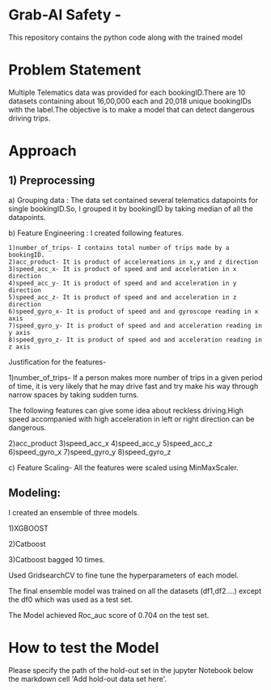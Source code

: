 # Grab-AI Safety -
This repository contains the python code along with the trained model 

# Problem Statement
Multiple Telematics data was provided for each bookingID.There are 10 datasets containing about 16,00,000 each and 20,018 unique bookingIDs with the label.The objective is to make a model that can detect dangerous driving trips.

# Approach
## 1) Preprocessing
  a) Grouping data : The data set contained several telematics datapoints for single bookingID.So, I grouped it by bookingID by taking          median of all the datapoints.
  
  b) Feature Engineering : I created following features.
  
    1)number_of_trips- I contains total number of trips made by a bookingID.
    2)acc_product- It is product of accelereations in x,y and z direction
    3)speed_acc_x- It is product of speed and and acceleration in x direction
    4)speed_acc_y- It is product of speed and and acceleration in y direction
    5)speed_acc_z- It is product of speed and and acceleration in z direction
    6)speed_gyro_x- It is product of speed and and gyroscope reading in x axis
    7)speed_gyro_y- It is product of speed and and acceleration reading in y axis
    8)speed_gyro_z- It is product of speed and and acceleration reading in z axis
    
  Justification for the features-
  
   1)number_of_trips- If a person makes more number of trips in a given period of time, it is very likely that he may drive fast and try make his way through narrow spaces by taking sudden turns.
    
   The following features can give some idea about reckless driving.High speed accompanied with high acceleration in left or right direction can be dangerous.
   
   2)acc_product 
   3)speed_acc_x 
   4)speed_acc_y 
   5)speed_acc_z 
   6)speed_gyro_x 
   7)speed_gyro_y 
   8)speed_gyro_z  
  
 c) Feature Scaling- All the features were scaled using MinMaxScaler.
 
## Modeling: 
I created an ensemble of three models.

1)XGBOOST

2)Catboost

3)Catboost bagged 10 times.

Used GridsearchCV to fine tune the hyperparameters of each model.

The final ensemble model was trained on all the datasets (df1,df2....) except the df0 which was used as  a test set.

The Model achieved Roc_auc score of 0.704 on the test set.

# How to test the Model

Please specify the path of the hold-out set in the jupyter Notebook below the markdown cell 'Add hold-out data set here'.
 
